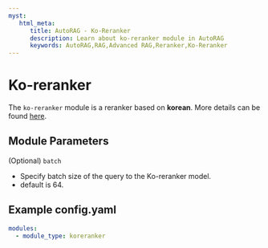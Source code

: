 ```yaml
---
myst:
   html_meta:
      title: AutoRAG - Ko-Reranker
      description: Learn about ko-reranker module in AutoRAG 
      keywords: AutoRAG,RAG,Advanced RAG,Reranker,Ko-Reranker
---
```

# Ko-reranker

The `ko-reranker` module is a reranker based on **korean**.
More details can be found [here](https://huggingface.co/Dongjin-kr/ko-reranker).


## **Module Parameters**

(Optional) `batch`

- Specify batch size of the query to the Ko-reranker model.
- default is 64.

## **Example config.yaml**
```yaml
modules:
  - module_type: koreranker
```
